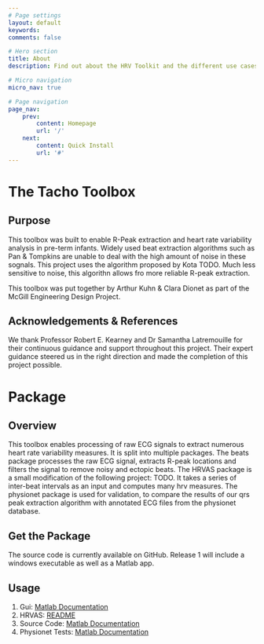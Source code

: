 ```yaml
---
# Page settings
layout: default
keywords:
comments: false

# Hero section
title: About
description: Find out about the HRV Toolkit and the different use cases.

# Micro navigation
micro_nav: true

# Page navigation
page_nav:
    prev:
        content: Homepage
        url: '/'
    next:
        content: Quick Install
        url: '#'
---
```


# The Tacho Toolbox


## Purpose

This toolbox was built to enable R-Peak extraction and heart rate variability analysis in pre-term infants. Widely used beat extraction algorithms such as Pan & Tompkins are unable to deal with the high amount of noise in these sognals. This project uses the algorithm proposed by Kota TODO. Much less sensitive to noise, this algorithn allows fro more reliable R-peak extraction.

This toolbox was put together by Arthur Kuhn & Clara Dionet as part of the McGill Engineering Design Project.



## Acknowledgements & References

We thank Professor Robert E. Kearney and Dr Samantha Latremouille for their continuous guidance and support throughout this project. Their expert guidance steered us in the right direction and made the completion of this project possible.

# Package
## Overview

This toolbox enables processing of raw ECG signals to extract numerous heart rate variability measures. It is split into multiple packages. The beats package processes the raw ECG signal, extracts R-peak locations and filters the signal to remove noisy and ectopic beats. The HRVAS package is a small modification of the following project: TODO. It takes a series of inter-beat intervals as an input and computes many hrv measures. The physionet package is used for validation, to compare the results of our qrs peak extraction algorithm with annotated ECG files from the physionet database.

## Get the Package

The source code is currently available on GitHub. Release 1 will include a windows executable as well as a Matlab app.


## Usage

1. Gui: [Matlab Documentation](https://arthurkuhn.github.io/hrvtoolkit/gui/)
2. HRVAS: [README](https://github.com/jramshur/HRVAS)
3. Source Code: [Matlab Documentation](https://arthurkuhn.github.io/hrvtoolkit/matlab/)
4. Physionet Tests: [Matlab Documentation](https://arthurkuhn.github.io/hrvtoolkit/physionet/)